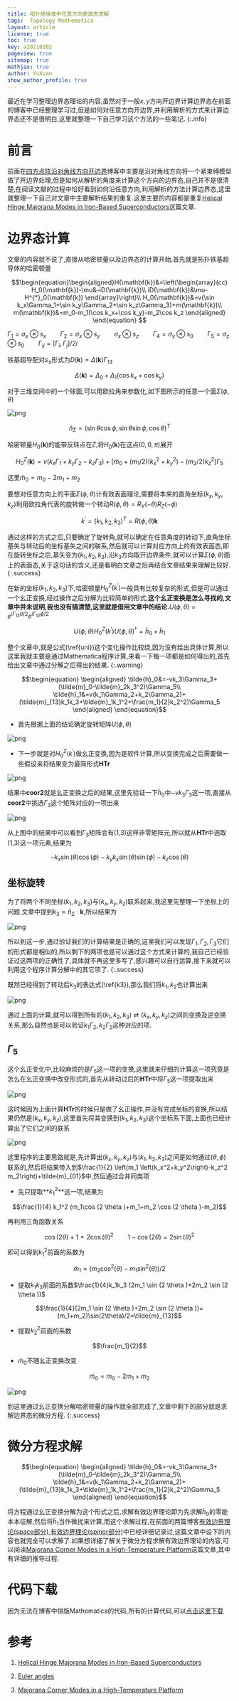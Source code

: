 ```yaml
---
title: 拓扑绝缘体中任意方向表面态求解
tags:  Topology Mathematica
layout: article
license: true
toc: true
key: a20210202
pageview: true
sitemap: true
mathjax: true
author: YuXuan
show_author_profile: true
---
```

最近在学习整理边界态理论的内容,虽然对于一般$x,y$方向开边界计算边界态在前面的博客中已经整理学习过,但是如何对任意方向开边界,并利用解析的方式来计算边界态还不是很明白,这里就整理一下自己学习这个方法的一些笔记.
{:.info}
<!--more-->
# 前言
前面在[四方点阵沿对角线方向开边界](https://yxli8023.github.io/2021/01/22/cylinder-diag-direction.html)博客中主要是沿对角线方向将一个紧束缚模型做了开边界处理,但是如何从解析的角度来计算这个方向的边界态,自己并不是很清楚,在阅读文献的过程中恰好看到如何沿任意方向,利用解析的方法计算边界态,这里就整理一下自己对文章中主要解析结果的重复.这里主要的内容都是重复[Helical Hinge Majorana Modes in Iron-Based Superconductors](https://journals.aps.org/prl/abstract/10.1103/PhysRevLett.122.187001)这篇文章.

# 边界态计算
文章的内容就不说了,直接从哈密顿量以及边界态的计算开始,首先就是拓扑铁基超导体的哈密顿量

$$\begin{equation}\begin{aligned}H(\mathbf{k})&=\left(\begin{array}(cc)
H_0(\mathbf{k})-\mu&-iD(\mathbf{k})\\
iD(\mathbf{k})&\mu-H^{*}_0(\mathbf{k})
\end{array}\right)\\
H_0(\mathbf{k})&=v(\sin k_x\Gamma_1+\sin k_y\Gamma_2+\sin k_z\Gamma_3)+m(\mathbf{k})\\
m(\mathbf{k})&=m_0-m_1(\cos k_x+\cos k_y)-m_2\cos k_z
\end{aligned}
\end{equation}
$$

$\Gamma_1=\sigma_x\otimes s_x\qquad\Gamma_2=\sigma_x\otimes s_y\qquad\sigma_x\otimes s_z\qquad\Gamma_4=\sigma_y\otimes s_0\qquad\Gamma_5=\sigma_z\otimes s_0\qquad\Gamma_{ij}=\left[\Gamma_i,\Gamma_j \right]/2i$

铁基超导配对$s_\pm$形式为$D(\mathbf{k})=\Delta(\mathbf{k})\Gamma_{13}$

$$\Delta(\mathbf{k})=\Delta_0+\Delta_1(\cos k_x+\cos k_y)$$

对于三维空间中的一个球面,可以用欧拉角来参数化,如下图所示的任意一个面$\Sigma(\phi,\theta)$

![png](/assets/images/mma/s1.jpg)

$$\hat{n}_{\Sigma}=(\sin\theta\cos\phi,\sin\theta\sin\phi,\cos\theta)^{T}$$

哈密顿量$H_0(\mathbf{k})$的能带反转点在$Z$,将$H_0(\mathbf{k})$在这点$(0,0,\pi)$展开

$$H_0^{Z}(\mathbf{k})=v(k_x\Gamma_1+k_y\Gamma_2-k_z\Gamma_3)+\left[\tilde{m}_0+(m_1/2)(k_x^2+k_y^2)-(m_2/2)k_z^2 \right]\Gamma_5$$

这里$\tilde{m}_0=m_0-2m_1+m_2$

要想对任意方向上的平面$\Sigma(\phi,\theta)$计有效表面理论,需要将本来的直角坐标$(k_x,k_y,k_z)$利用欧拉角代表的旋转做一个转动$R(\phi,\theta)=R_Y(-\theta)R_Z(-\phi)$

$$ k^{'}=(k_1,k_2,k_3)^{T}=R(\phi,\theta)\mathbf{k}$$

通过这样的方式之后,只要确定了旋转角,就可以确定在任意角度的转动下,直角坐标基矢与转动后的坐标基矢之间的联系,然后就可以计算对应方向上的有效表面态,即在旋转坐标之后,基矢变为$(k_1,k_2,k_3)$,沿$k_3$方向取开边界条件,就可以计算$\Sigma(\phi,\theta)$面上的表面态,关于这句话的含义,还是看明白文章之后再结合文章结果来理解比较好.
{:.success}

在新的坐标$(k_1,k_2,k_3)$下,哈密顿量$H^Z_0({ k^{'}})$一般具有比较复杂的形式,但是可以通过一个幺正变换,经过操作之后分解为比较简单的形式,**这个幺正变换是怎么寻找的,文章中并未说明,我也没有搞清楚,这里就是借用文章中的结论.**$U(\phi,\theta)=e^{i\Gamma_{13}\theta/2}e^{i\Gamma_{12}\phi/2}$

$$U(\phi,\theta)H^Z_0({ k^{'}})U(\phi,\theta)^\dagger=\tilde{h}_0+\tilde{h}_1\label{uni}$$

整个文章中,就是公式(\ref{uni})这个变化操作比较绕,因为没有给出具体计算,所以这里我就主要是通过Mathematica程序计算,来看一下每一项都是如何得出的,首先给出文章中通过分解之后得出的结果.
{:.warning}

$$\begin{equation}
\begin{aligned}
\tilde{h}_0&=-vk_3\Gamma_3+(\tilde{m}_0-\tilde{m}_2k_3^2)\Gamma_5\\
\tilde{h}_1&=v(k_1\Gamma_2+k_2\Gamma_2)+(\tilde{m}_{13}k_1k_3+\tilde{m}_1k_1^2+\frac{m_1}{2}k_2^2)\Gamma_5
\end{aligned}
\end{equation}$$

- 首先根据上面的结论确定旋转矩阵$U(\phi,\theta)$

![png](/assets/images/mma/s2.png)

- 下一步就是对$H^Z_0({ k^{'}})$做幺正变换,因为是软件计算,所以变换完成之后需要做一些假设来将结果变为最简形式**HTr**

![png](/assets/images/mma/s3.png)

结果中**coor2**就是幺正变换之后的结果,这里先验证一下$\tilde{h}_0$中$-vk_3\Gamma_3$这一项,直接从**coor2**中挑选$\Gamma_3$这个矩阵对应的一项出来

![png](/assets/images/mma/s4.png)

从上图中的结果中可以看到$\Gamma_3$矩阵会有(1,3)这样非零矩阵元,所以就从**HTr**中选取(1,3)这一项元素,结果为

$$-k_x \sin (\theta ) \cos (\phi )-k_yk_x \sin (\theta ) \sin (\phi )-k_z \cos (\theta )\label{k3}$$


## 坐标旋转
为了将两个不同坐标$(k_1,k_2,k_3)$与$(k_x,k_y,k_z)$联系起来,我这里先整理一下坐标上的问题.文章中提到$k_3=\hat{n}_{{ \Sigma}}\cdot \mathbf{k}$,所以结果为

![png](/assets/images/mma/s5.png)

所以到这一步,通过验证我们的计算结果是正确的,这里我们可以发现$\Gamma_1,\Gamma_2,\Gamma_3$它们的形式都是相似的,所以剩下的两项也是可以通过这个方式来计算的,我自己已经验证过这两项的正确性了,具体就不再这里多写了,感兴趣可以自行运算,接下来就可以利用这个程序计算分解中的其它项了.
{:.success}


既然已经得到了转动后$k_3$的表达式(\ref{k3}),那么我们将$k_1,k_2$也计算出来

![png](/assets/images/mma/s6.png)

通过上面的计算,就可以得到所有的$(k_1,k_2,k_3)\rightleftarrows(k_x,k_y,k_z)$之间的变换及逆变换关系,那么自然也是可以验证$k_1\Gamma_2,k_2\Gamma_2$这种对应的项.

## $\Gamma_5$
这个幺正变化中,比较麻烦的是$\Gamma_5$这一项的变换,这里就来仔细的计算这一项究竟是怎么在幺正变换中改变形式的,首先从转动过后的**HTr**中将$\Gamma_5$这一项提取出来

![png](/assets/images/mma/s7.png)

这时候因为上面计算**HTr**的时候只是做了幺正操作,并没有完成坐标的变换,所以结果仍然是$(k_x,k_y,k_z)$,这里首先将其变换到$(k_1,k_2,k_3)$这个坐标系下面,上面也已经计算出了它们之间的联系

![png](/assets/images/mma/s8.png)

这里程序的主要思路就是,先计算出$(k_x,k_y,k_z)$与$(k_1,k_2,k_3)$之间是如何通过$(\theta,\phi)$联系的,然后将结果带入到$\frac{1}{2} \left(m_1 \left(k_x^2+k_y^2\right)-k_z^2 m_2\right)+\tilde{m}_{01}$中,然后通过合并同类项

- 先只提取**$k_1^2$**这一项,结果为

$$\frac{1}{4} k_1^2 (m_1\cos (2 \theta )+m_1+m_2 \cos (2 \theta )-m_2)$$

再利用三角函数关系

$$\cos (2 \theta )+1=2\cos(\theta)^2\qquad 1-\cos (2 \theta )=2\sin(\theta)^2$$

即可以得到$k_1^2$前面的系数为

$$\tilde{m}_1=(m_2\cos^2(\theta)-m_1\sin^2(\theta))/2$$

- 提取$k_1k_3$前面的系数$\frac{1}{4}k_1k_3 (2m_1 \sin (2 \theta )+2m_2 \sin (2 \theta ))$

$$\frac{1}{4}(2m_1 \sin (2 \theta )+2m_2 \sin (2 \theta ))=(m_1+m_2)\sin(2\theta)/2=\tilde{m}_{13}$$

- 提取$k_2^2$前面的系数

$$\frac{m_1}{2}$$

- $\tilde{m}_0$不随幺正变换改变

$$\tilde{m}_0=m_0-2m_1+m_2$$

![png](/assets/images/mma/s9.png)

到这里通过幺正变换分解哈密顿量的操作就全部完成了,文章中剩下的部分就是求解边界态的微分方程.
{:.success}

# 微分方程求解

$$\begin{equation}
\begin{aligned}
\tilde{h}_0&=-vk_3\Gamma_3+(\tilde{m}_0-\tilde{m}_2k_3^2)\Gamma_5\\
\tilde{h}_1&=v(k_1\Gamma_2+k_2\Gamma_2)+(\tilde{m}_{13}k_1k_3+\tilde{m}_1k_1^2+\frac{m_1}{2}k_2^2)\Gamma_5
\end{aligned}
\end{equation}$$

将方程通过幺正变换分解为这个形式之后,求解有效边界理论即为先求解$\tilde{h}_0$的零能本本征解,然后将$\tilde{h}_1$当作微扰来计算,而这个求解过程,在前面的两篇博客[有效边界理论(space部分)](https://yxli8023.github.io/2021/01/20/Effective-Edge-Theory.html),[有效边界理论(spinor部分)](https://yxli8023.github.io/2021/01/22/Effective-Edge-Theory-spinor.html)中已经详细记录过,这篇文章中设下的内容也就完全可以求解了.如果想详细了解关于微分方程求解有效边界理论的内容,可以阅读[Majorana Corner Modes in a High-Temperature Platform](https://journals.aps.org/prl/abstract/10.1103/PhysRevLett.121.096803)这篇文章,其中有详细的推导过程.

# 代码下载
因为无法在博客中排版Mathematica的代码,所有的计算代码,可以[点击这里下载](../assets/data/2021-0202.nb)












# 参考
1. [Helical Hinge Majorana Modes in Iron-Based Superconductors](https://journals.aps.org/prl/abstract/10.1103/PhysRevLett.122.187001)

2. [Euler angles](https://en.wikipedia.iwiki.eu.org/wiki/Euler_angles)

3. [Majorana Corner Modes in a High-Temperature Platform](https://journals.aps.org/prl/abstract/10.1103/PhysRevLett.121.096803)